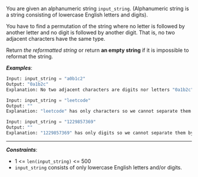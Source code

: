 You are given an alphanumeric string `input_string`. (Alphanumeric string is a string consisting of lowercase English letters and digits).

You have to find a permutation of the string where no letter is followed by another letter and no digit is followed by another digit. That is, no two adjacent characters have the same type.

Return _the reformatted string_ or return **an empty string** if it is impossible to reformat the string.


**_Examples_**:
```python
Input: input_string = "a0b1c2"
Output: "0a1b2c"
Explanation: No two adjacent characters are digits nor letters "0a1b2c". "a0b1c2", "0a1b2c", "0c2a1b" are also valid permutations.

Input: input_string = "leetcode"
Output: ""
Explanation: "leetcode" has only characters so we cannot separate them by digits.

Input: input_string = "1229857369"
Output: ""
Explanation: "1229857369" has only digits so we cannot separate them by characters.
```
---
**_Constraints_**:
- 1 <= `len(input_string)` <= 500
- `input_string` consists of only lowercase English letters and/or digits.